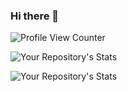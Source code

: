 ### Hi there 👋
![Profile View Counter](https://komarev.com/ghpvc/?username=hbenvenutti)

![Your Repository's Stats](https://github-readme-stats.vercel.app/api/top-langs/?username=hbenvenutti&theme=blue-green)

![Your Repository's Stats](https://github-readme-stats.vercel.app/api?username=hbenvenutti&show_icons=true)
<!--
**hbenvenutti/hbenvenutti** is a ✨ _special_ ✨ repository because its `README.md` (this file) appears on your GitHub profile.


Here are some ideas to get you started:

- 🔭 I’m currently working on ...
- 🌱 I’m currently learning ...
- 👯 I’m looking to collaborate on ...
- 🤔 I’m looking for help with ...
- 💬 Ask me about ...
- 📫 How to reach me: ...
- 😄 Pronouns: ...
- ⚡ Fun fact: ...
-->
